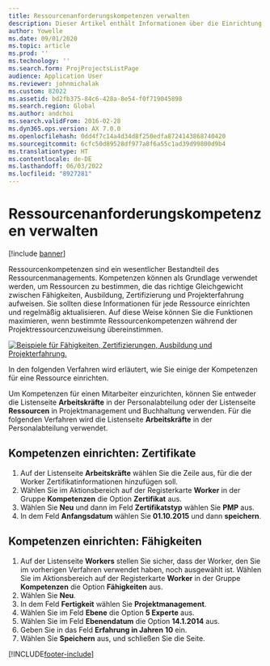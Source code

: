 ```yaml
---
title: Ressourcenanforderungskompetenzen verwalten
description: Dieser Artikel enthält Informationen über die Einrichtung von Kompetenzen für Projektressourcen.
author: Yowelle
ms.date: 09/01/2020
ms.topic: article
ms.prod: ''
ms.technology: ''
ms.search.form: ProjProjectsListPage
audience: Application User
ms.reviewer: johnmichalak
ms.custom: 82022
ms.assetid: bd2fb375-84c6-428a-8e54-f0f719045898
ms.search.region: Global
ms.author: andchoi
ms.search.validFrom: 2016-02-28
ms.dyn365.ops.version: AX 7.0.0
ms.openlocfilehash: 0dd4f7c14a4d34d8f250edfa8724143868740420
ms.sourcegitcommit: 6cfc50d89528df977a8f6a55c1ad39d99800d9b4
ms.translationtype: HT
ms.contentlocale: de-DE
ms.lasthandoff: 06/03/2022
ms.locfileid: "8927281"
---
```

# <a name="manage-resource-competencies"></a>Ressourcenanforderungskompetenzen verwalten

[!include [banner](../includes/banner.md)]

Ressourcenkompetenzen sind ein wesentlicher Bestandteil des Ressourcenmanagements. Kompetenzen können als Grundlage verwendet werden, um Ressourcen zu bestimmen, die das richtige Gleichgewicht zwischen Fähigkeiten, Ausbildung, Zertifizierung und Projekterfahrung aufweisen. Sie sollten diese Informationen für jede Ressource einrichten und regelmäßig aktualisieren. Auf diese Weise können Sie die Funktionen maximieren, wenn bestimmte Ressourcenkompetenzen während der Projektressourcenzuweisung übereinstimmen.

[![Beispiele für Fähigkeiten, Zertifizierungen, Ausbildung und Projekterfahrung.](./media/projectresourcing06-1024x383.jpg)](./media/projectresourcing06.jpg)

In den folgenden Verfahren wird erläutert, wie Sie einige der Kompetenzen für eine Ressource einrichten.

Um Kompetenzen für einen Mitarbeiter einzurichten, können Sie entweder die Listenseite **Arbeitskräfte** in der Personalabteilung oder der Listenseite **Ressourcen** in Projektmanagement und Buchhaltung verwenden. Für die folgenden Verfahren wird die Listenseite **Arbeitskräfte** in der Personalabteilung verwendet.

## <a name="set-up-competencies-certificates"></a>Kompetenzen einrichten: Zertifikate

1. Auf der Listenseite **Arbeitskräfte** wählen Sie die Zeile aus, für die der Worker Zertifikatinformationen hinzufügen soll.
2. Wählen Sie im Aktionsbereich auf der Registerkarte **Worker** in der Gruppe **Kompetenzen** die Option **Zertifikat** aus.
3. Wählen Sie **Neu** und dann im Feld **Zertifikatstyp** wählen Sie **PMP** aus.
4. In dem Feld **Anfangsdatum** wählen Sie **01.10.2015** und dann **speichern**.

## <a name="set-up-competencies-skills"></a>Kompetenzen einrichten: Fähigkeiten

1. Auf der Listenseite **Workers** stellen Sie sicher, dass der Worker, den Sie im vorherigen Verfahren verwendet haben, noch ausgewählt ist. Wählen Sie im Aktionsbereich auf der Registerkarte **Worker** in der Gruppe **Kompetenzen** die Option **Fähigkeiten** aus.
2. Wählen Sie **Neu**.
3. In dem Feld **Fertigkeit** wählen Sie **Projektmanagement**.
4. Wählen Sie im Feld **Ebene** die Option **5 Experte** aus.
5. Wählen Sie im Feld **Ebenendatum** die Option **14.1.2014** aus.
6. Geben Sie in das Feld **Erfahrung in Jahren** **10** ein.
7. Wählen Sie **Speichern** aus, und schließen Sie die Seite.


[!INCLUDE[footer-include](../includes/footer-banner.md)]
